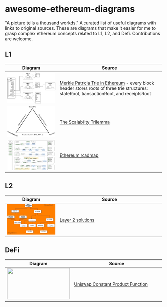 <style>
table th:first-of-type {
    width: 30%;
}
table th:nth-of-type(2) {
    width: 60%;
}
</style>

# awesome-ethereum-diagrams

"A picture tells a thousand workds." A curated list of useful diagrams with links to original sources. These are diagrams that make it easier for me to grasp complex ethereum concepts related to L1, L2, and Defi.  Contributions are welcome.

## L1

| Diagram                                                | Source        |       
| -------                                                | ------        | 
| <img src="block.jpeg" width="200" height="100">        | [Merkle Patricia Trie in Ethereum](https://kbaiiitmk.medium.com/merkle-patricia-trie-in-ethereum-a-silhouette-c8d04155b490) - every block header stores roots of three trie structures: stateRoot, transactionRoot, and receiptsRoot | 
| <img src="trilemma.png" width="200" height="100">        | [The Scalability Trilemma](https://vitalik.ca/general/2021/04/07/sharding.html) |
| <img src="roadmap.jpeg" width="200" height="100">        | [Ethereum roadmap](hhttps://twitter.com/VitalikButerin/status/1466411377107558402?s=20&t=IkX3s2xEMU0K9EVJVZLotg) |

## L2

| Diagram                                                | Source                                                   |       
| -------                                                | ------                                                   | 
| <img src="layer2s.jpeg" width="200" height="100">        | [Layer 2 solutions](https://cryptoshine.medium.com/understanding-zero-knowledge-layer-2-scaling-2b88edd86016)                                                          |

## DeFi

| Diagram                                                | Source                                                   |       
| -------                                                | ------                                                   | 
| <img src="uniswap_const_prod_func.png]" width="200" height="100">        | [Uniswap Constant Product Function](https://www.bsc.news/post/uniswap-project-insight-a-pioneer-in-the-decentralised-amm-space)                                                   |